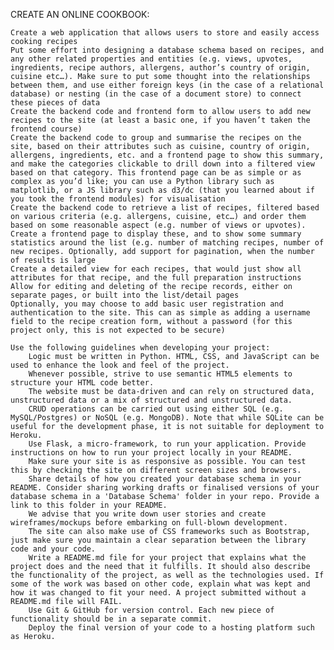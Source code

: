 CREATE AN ONLINE COOKBOOK:

    Create a web application that allows users to store and easily access cooking recipes
    Put some effort into designing a database schema based on recipes, and any other related properties and entities (e.g. views, upvotes, ingredients, recipe authors, allergens, author’s country of origin, cuisine etc…). Make sure to put some thought into the relationships between them, and use either foreign keys (in the case of a relational database) or nesting (in the case of a document store) to connect these pieces of data
    Create the backend code and frontend form to allow users to add new recipes to the site (at least a basic one, if you haven’t taken the frontend course)
    Create the backend code to group and summarise the recipes on the site, based on their attributes such as cuisine, country of origin, allergens, ingredients, etc. and a frontend page to show this summary, and make the categories clickable to drill down into a filtered view based on that category. This frontend page can be as simple or as complex as you’d like; you can use a Python library such as matplotlib, or a JS library such as d3/dc (that you learned about if you took the frontend modules) for visualisation
    Create the backend code to retrieve a list of recipes, filtered based on various criteria (e.g. allergens, cuisine, etc…) and order them based on some reasonable aspect (e.g. number of views or upvotes). Create a frontend page to display these, and to show some summary statistics around the list (e.g. number of matching recipes, number of new recipes. Optionally, add support for pagination, when the number of results is large
    Create a detailed view for each recipes, that would just show all attributes for that recipe, and the full preparation instructions
    Allow for editing and deleting of the recipe records, either on separate pages, or built into the list/detail pages
    Optionally, you may choose to add basic user registration and authentication to the site. This can as simple as adding a username field to the recipe creation form, without a password (for this project only, this is not expected to be secure)

    Use the following guidelines when developing your project:
        Logic must be written in Python. HTML, CSS, and JavaScript can be used to enhance the look and feel of the project.
        Whenever possible, strive to use semantic HTML5 elements to structure your HTML code better.
        The website must be data-driven and can rely on structured data, unstructured data or a mix of structured and unstructured data. 
        CRUD operations can be carried out using either SQL (e.g. MySQL/Postgres) or NoSQL (e.g. MongoDB). Note that while SQLite can be useful for the development phase, it is not suitable for deployment to Heroku.
        Use Flask, a micro-framework, to run your application. Provide instructions on how to run your project locally in your README.
        Make sure your site is as responsive as possible. You can test this by checking the site on different screen sizes and browsers.
        Share details of how you created your database schema in your README. Consider sharing working drafts or finalised versions of your database schema in a 'Database Schema' folder in your repo. Provide a link to this folder in your README.
        We advise that you write down user stories and create wireframes/mockups before embarking on full-blown development.
        The site can also make use of CSS frameworks such as Bootstrap, just make sure you maintain a clear separation between the library code and your code.
        Write a README.md file for your project that explains what the project does and the need that it fulfills. It should also describe the functionality of the project, as well as the technologies used. If some of the work was based on other code, explain what was kept and how it was changed to fit your need. A project submitted without a README.md file will FAIL.
        Use Git & GitHub for version control. Each new piece of functionality should be in a separate commit.
        Deploy the final version of your code to a hosting platform such as Heroku.